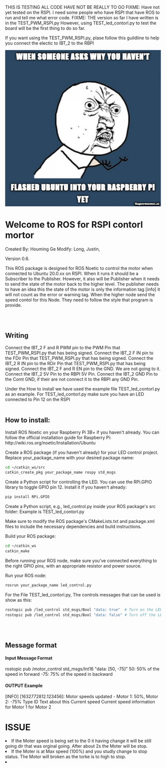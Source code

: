 <p>
THIS IS TESTING ALL CODE HAVE NOT BE REALLY TO GO
FIXME: Have not yet tested on the RSPI. I need some people who have RSPI that have ROS to run and tell me what error code.
FIXME: THE version so far I have written is in the TEST_PWM_RSPI.py However, using TEST_led_contorl.py to test the board will be the first thing to do so far.
</p>
<p>
If you want using the TEST_PWM_RSPI.py, plase follow this guildline to help you connect the electic to IBT_2 to the RBPI
</p>

![image info](supermeme_21h10_36.png)
<h1><b>
Welcome to ROS for RSPI contorl mortor
</b></h1>
<p>
Created By: Houming Ge
Modify: Long, Justin, 

Version 0.6.
</p>
<p>
This ROS package is designed for ROS Noetic to control the motor when connected to Ubuntu 20.0.xx on RSPI.
When it runs it should be a Subscriber to the Publisher. 
However, it also will be Publisher when it needs to send the state of the motor back to the higher level.
The publisher needs to have an idea this the state of the motor is only the information tag [info] it will not count as the error or warning tag.
When the higher node send the speed contol for this Node. They need to follow the style that program is provide.
</p>
<br><br>
<p><h2>
Writing
</h2>
Connect the IBT_2 F and R PWM pin to the PWM Pin that TEST_PWM_RSPI.py that has being signed.
Connect the IBT_2 F IN pin to the FDir Pin that TEST_PWM_RSPI.py that has being signed.
Connect the IBT_2 R IN pin to the RDir Pin that TEST_PWM_RSPI.py that has being signed.
Connect the IBT_2 F and R EN pin to the GND. We are not going to it.
Connect the IBT_2 5V Pin to the RBPI 5V Pin.
Connect the IBT_2 GND Pin to the Comt GND, if their are not connect it to the RBPI any GND Pin.

</p>

<p>
Under the How to install we have used the example file TEST_led_contorl.py as an example.
For TEST_led_contorl.py make sure you have an LED connected to Pin 12 on the RSPI
<br><br><h2>
<b>How to install:
</b></h2></p>
Install ROS Noetic on your Raspberry Pi 3B+ if you haven't already. You can follow the official installation guide for Raspberry Pi: http://wiki.ros.org/noetic/Installation/Ubuntu

Create a ROS package (if you haven't already) for your LED control project. Replace your_package_name with your desired package name:
```bash
cd ~/catkin_ws/src
catkin_create_pkg your_package_name rospy std_msgs
```
Create a Python script for controlling the LED. You can use the RPi.GPIO library to toggle GPIO pin 12. Install it if you haven't already:
```python
pip install RPi.GPIO
```
Create a Python script, e.g., led_control.py inside your ROS package's src folder:
Example is TEST_led_contorl.py

Make sure to modify the ROS package's CMakeLists.txt and package.xml files to include the necessary dependencies and build instructions.

Build your ROS package:
```bash
cd ~/catkin_ws
catkin_make
```
Before running your ROS node, make sure you've connected everything to the right GPIO pins, with an appropriate resistor and power source.

Run your ROS node:
```bash
rosrun your_package_name led_control.py
```

For the File TEST_led_contorl.py, The controls messages that can be used is show as this:
```bash
rostopic pub /led_control std_msgs/Bool "data: true"  # Turn on the LED
rostopic pub /led_control std_msgs/Bool "data: false" # Turn off the LED
```
<br><br>
<p><h2>
Message format 
</h2>
<h4>
Input Message Format
</h4>
rostopic pub /motor_control std_msgs/Int16 "data: [50, -75]"
50: 50% of the speed in forward
-75: 75% of the speed in backward

<h4>
OUTPUT Example
</h4>
[INFO] [1632772812.123456]: Motor speeds updated - Motor 1: 50%, Motor 2: -75%
 Type          ID           Text about this       Current speed  Current speed
                              information          for Motor 1    for Motor 2
</p>

<p><h1>
ISSUE
</h1>
<li>
If the Moter speed is being set to the 0 it having change it will be still going dir that was orginal going. After about 2s the Moter will be stop.
<li>
If the Moter is at Max speed (100%) and you studly change to stop status. The Motor will broken as the torke is to high to stop.
<li>

</p>